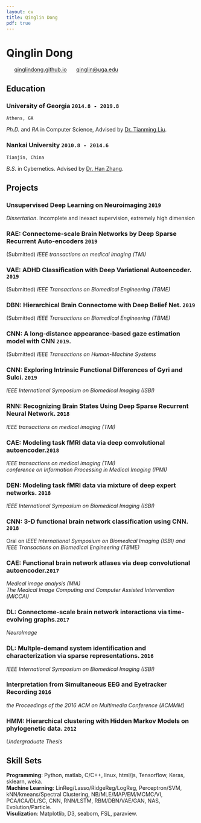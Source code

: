 ```yaml
---
layout: cv
title: Qinglin Dong
pdf: true
---
```

# Qinglin Dong

<div id="webaddress">
<i class="fi-home" style="margin-left:1em"></i>
<a href="https://qinglindong.github.io" style="margin-left:0.5em">qinglindong.github.io</a>
<i class="fi-mail" style="margin-left:1em"></i>
<a href="qinglin@uga.edu" style="margin-left:0.5em">qinglin@uga.edu</a>
</div>

## Education

### __University of Georgia__ `2014.8 - 2019.8`
```
Athens, GA
```
_Ph.D._ and _RA_ in Computer Science, Advised by [Dr. Tianming Liu](http://cobweb.cs.uga.edu/~tliu/).<br>

<!---
### __University of Michigan__ `2016.5 - 2016.8`
```
Ann Arbor, MI
```
_Visiting Student_, the Department of Computational Medicine and Bioinformatics, Advised by [Dr. Jieping Ye](https://midas.umich.edu/faculty-member/jieping-ye/).<br>
-->

### __Nankai University__ `2010.8 - 2014.6`
```
Tianjin, China
```
_B.S_. in Cybernetics. Advised by [Dr. Han Zhang](http://ai.nankai.edu.cn/frontend/Teachers/Introduce.aspx?TID=zhangh).<br>

## Projects

### __Unsupervised Deep Learning on Neuroimaging__  `2019`<br>
_Dissertation_. Incomplete and inexact supervision, extremely high dimension<br>

### __RAE:__ Connectome-scale Brain Networks by Deep Sparse Recurrent Auto-encoders `2019` <br>
(Submitted) _IEEE transactions on medical imaging (TMI)_

### __VAE:__ ADHD Classification with Deep Variational Autoencoder. `2019` <br>
(Submitted) _IEEE Transactions on Biomedical Engineering (TBME)_

### __DBN:__ Hierarchical Brain Connectome with Deep Belief Net. `2019` <br>
(Submitted) _IEEE Transactions on Biomedical Engineering (TBME)_

### __CNN:__ A long-distance appearance-based gaze estimation model with CNN `2019`. <br>
(Submitted) _IEEE Transactions on Human-Machine Systems_

### __CNN:__ Exploring Intrinsic Functional Differences of Gyri and Sulci.  `2019`<br>
_IEEE International Symposium on Biomedical Imaging (ISBI)_

### __RNN:__ Recognizing Brain States Using Deep Sparse Recurrent Neural Network. `2018`<br>
_IEEE transactions on medical imaging (TMI)_

### __CAE:__ Modeling task fMRI data via deep convolutional autoencoder.`2018`<br>
_IEEE transactions on medical imaging (TMI)_<br>
_conference on Information Processing in Medical Imaging (IPMI)_

### __DEN:__ Modeling task fMRI data via mixture of deep expert networks. `2018`<br>
_IEEE International Symposium on Biomedical Imaging (ISBI)_

### __CNN:__ 3-D functional brain network classification using CNN. `2018`<br>
Oral on _IEEE International Symposium on Biomedical Imaging (ISBI) and IEEE Transactions on Biomedical Engineering (TBME)_

### __CAE:__ Functional brain network atlases via deep convolutional autoencoder.`2017 `<br>
_Medical image analysis (MIA)_<br>
_The Medical Image Computing and Computer Assisted Intervention (MICCAI)_

### __DL:__ Connectome-scale brain network interactions via time-evolving graphs.`2017 `<br>
_NeuroImage_

### __DL:__ Multple-demand system identification and characterization via sparse representations. `2016`<br>
_IEEE International Symposium on Biomedical Imaging (ISBI)_

### Interpretation from Simultaneous EEG and Eyetracker Recording `2016`<br>
_the Proceedings of the 2016 ACM on Multimedia Conference (ACMMM)_

### __HMM:__ Hierarchical clustering with Hidden Markov Models on phylogenetic data. `2012 `<br>
_Undergraduate Thesis_
<!---
CNN: Eye Tracking with transfer learning on Raspberry pi3 and neural compute stick. <br>
Mathematical Contest in Modeling, Honorable. `2012 MCM` <br>
Built a Real-time Electromyography controlled functional electrical stimulator(EMG-FES) for paralytic stroke patients.<br>
Reviewer for The International Conference on Progress in Informatics and Computing `2016 PIC`. <br>
-->
## Skill Sets
__Programming__: Python, matlab, C/C++, linux, html/js, Tensorflow, Keras, sklearn, weka. <br>
__Machine Learning__: LinReg/Lasso/RidgeReg/LogReg, Perceptron/SVM, kNN/kmeans/Spectral Clustering, NB/MLE/MAP/EM/MCMC/VI, PCA/ICA/DL/SC, CNN, RNN/LSTM, RBM/DBN/VAE/GAN, NAS, Evolution/Particle. <br>
__Visulization__: Matplotlib, D3, seaborn, FSL, paraview.<br>

<!---
## Publications

### Ge, F., Zhang, S., Huang, H., Jiang, X., Dong, Q., Guo, L., Wang, X., Liu, T.  (2019)Exploring Intrinsic Functional Differences of Gyri, Sulci and 2-hinge, 3-hinge Joints on Cerebral Cortex, In Biomedical Imaging, 2019 IEEE 16th International Symposium.
### Wang, H., Zhao, S., Dong, Q., Cui, Y., Chen, Y., Han, J., ... & Liu, T. (2018). Recognizing Brain States Using Deep Sparse Recurrent Neural Network. IEEE transactions on medical imaging.
### Zhao, Y., Dong, Q., Zhang, S., Zhang, W., Chen, H., Jiang, X., . . . Liu, T. (2018). Automatic Recognition of fMRI-Derived Functional Networks Using 3-D Convolutional Neural Networks. IEEE Transactions on Biomedical Engineering, 65(9), 1975-1984. 
### Huang, H., Hu, X., Dong, Q., Zhao, S., Zhang, S., Zhao, Y., . . . Liu, T. (2018). Modeling task fMRI data via mixture of deep expert networks. Paper presented at the Biomedical Imaging, In Biomedical Imaging (ISBI 2018), 2018 IEEE 15th International Symposium.
### Huang, H., Hu, X., Zhao, Y., Makkie, M., Dong, Q., Zhao, S., . . . Liu, T. (2018). Modeling task fMRI data via deep convolutional autoencoder. IEEE transactions on medical imaging, 37(7), 1551-1561. 
### Wang, H., Zhao, S., Dong, Q., Cui, Y., Chen, Y., Han, J., . . . Liu, T. (2018). Recognizing Brain States Using Deep Sparse Recurrent Neural Network. IEEE transactions on medical imaging. 
### Huang, H., Hu, X., Zhao, Y., Makkie, M., Dong, Q., Zhao, S., ... & Liu, T. (2018). Modeling task fMRI data via deep convolutional autoencoder. IEEE transactions on medical imaging, 37(7), 1551-1561.
### Ren, D., Zhao, Y., Chen, H., Dong, Q., Lv, J., & Liu, T. (2017). 3-D functional brain network classification using Convolutional Neural Networks. Paper presented at the Biomedical Imaging, In Biomedical Imaging (ISBI 2017), 2017 IEEE 14th International Symposium.
### Yuan, J., Li, X., Zhang, J., Luo, L., Dong, Q., Lv, J., . . . Zhang, W. (2017). Spatio-temporal modeling of connectome-scale brain network interactions via time-evolving graphs. NeuroImage. 
### Zhao, Y., Dong, Q., Chen, H., Iraji, A., Li, Y., Makkie, M., . . . Liu, T. (2017). Constructing fine-granularity functional brain network atlases via deep convolutional autoencoder. Medical image analysis, 42, 200-211. 
### Li, X., Zhang, T., Dong, Q., Zhang, S., Hu, X., Du, L., . . . Liu, T. (2017). Predicting cortical 3-hinge locations via structural connective features. Paper presented at the Biomedical Imaging (ISBI 2017), 2017 IEEE 14th International Symposium.
### Zhao, Y., Dong, Q., Chen, H., Iraji, A., Li, Y., Makkie, M., ... & Liu, T. (2017). Constructing fine-granularity functional brain network atlases via deep convolutional autoencoder. Medical image analysis, 42, 200-211.
### Liu, S., Lv, J., Hou, Y., Shoemaker, T., Dong, Q., Li, K., & Liu, T. (2016). What Makes a Good Movie Trailer?: Interpretation from Simultaneous EEG and Eyetracker Recording. Paper presented at the Proceedings of the 2016 ACM on Multimedia Conference.
### Li, X., Dong, Q., Jiang, X., Lv, J., & Liu, T. (2016). Multple-demand system identification and characterization via sparse representations of fMRI data. Paper presented at the Biomedical Imaging, In Biomedical Imaging (ISBI 2016), 2016 IEEE 13th International Symposium.
-->

<!-- ### Footer

Last updated: May 2013 -->
